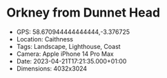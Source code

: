 # Orkney from Dunnet Head

- GPS: 58.670944444444444,-3.376725
- Location: Caithness
- Tags: Landscape, Lighthouse, Coast
- Camera: Apple iPhone 14 Pro Max
- Date: 2023-04-21T17:21:35.000+01:00
- Dimensions: 4032x3024
